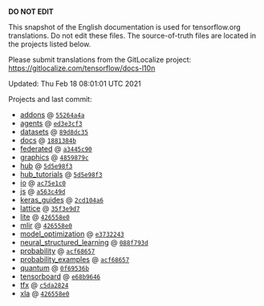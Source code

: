 __DO NOT EDIT__

This snapshot of the English documentation is used for tensorflow.org
translations. Do not edit these files. The source-of-truth files are located in
the projects listed below.

Please submit translations from the GitLocalize project: https://gitlocalize.com/tensorflow/docs-l10n

Updated: Thu Feb 18 08:01:01 UTC 2021

Projects and last commit:

- [addons](https://github.com/tensorflow/addons/tree/master/docs) @ <a href='https://github.com/tensorflow/addons/commit/55264a4afd9644fd8b10ce3161a9ef227f84bbc2'><code>55264a4a</code></a>
- [agents](https://github.com/tensorflow/agents/tree/master/docs) @ <a href='https://github.com/tensorflow/agents/commit/ed3e3cf3b20604f7373689a5486ea0bc2714891b'><code>ed3e3cf3</code></a>
- [datasets](https://github.com/tensorflow/datasets/tree/master/docs) @ <a href='https://github.com/tensorflow/datasets/commit/89d8dc35da3e53645ba1185576a0104482ddbab5'><code>89d8dc35</code></a>
- [docs](https://github.com/tensorflow/docs/tree/master/site/en) @ <a href='https://github.com/tensorflow/docs/commit/1881384b9652731022a3e16b00628aef3bb18c97'><code>1881384b</code></a>
- [federated](https://github.com/tensorflow/federated/tree/master/docs) @ <a href='https://github.com/tensorflow/federated/commit/a3445c90b1722e08d50248e44dbf0093a367418d'><code>a3445c90</code></a>
- [graphics](https://github.com/tensorflow/graphics/tree/master/tensorflow_graphics/g3doc) @ <a href='https://github.com/tensorflow/graphics/commit/4859879cde0a258fb725f7ea2342b4a0b4cc2347'><code>4859879c</code></a>
- [hub](https://github.com/tensorflow/hub/tree/master/docs) @ <a href='https://github.com/tensorflow/hub/commit/5d5e98f39204f504ee3ca2cfcb41126f4268a7d6'><code>5d5e98f3</code></a>
- [hub_tutorials](https://github.com/tensorflow/hub/tree/master/examples/colab) @ <a href='https://github.com/tensorflow/hub/commit/5d5e98f39204f504ee3ca2cfcb41126f4268a7d6'><code>5d5e98f3</code></a>
- [io](https://github.com/tensorflow/io/tree/master/docs) @ <a href='https://github.com/tensorflow/io/commit/ac75e1c0b0c89f5d25db48a3c6218ceeee0c1c6a'><code>ac75e1c0</code></a>
- [js](https://github.com/tensorflow/tfjs-website/tree/master/docs) @ <a href='https://github.com/tensorflow/tfjs-website/commit/a563c49dcb99a0366cd2fd14b066571a89382d88'><code>a563c49d</code></a>
- [keras_guides](https://github.com/tensorflow/docs/tree/snapshot-keras/site/en/guide/keras) @ <a href='https://github.com/tensorflow/docs/commit/2cd104a6d38a07556c0e2125cb4e16c45c8bc332'><code>2cd104a6</code></a>
- [lattice](https://github.com/tensorflow/lattice/tree/master/docs) @ <a href='https://github.com/tensorflow/lattice/commit/35f3e9d7da7f90a700d7a903e1818e82965f245c'><code>35f3e9d7</code></a>
- [lite](https://github.com/tensorflow/tensorflow/tree/master/tensorflow/lite/g3doc) @ <a href='https://github.com/tensorflow/tensorflow/commit/426558e017d0062e9f8e9855242683d055fa3f12'><code>426558e0</code></a>
- [mlir](https://github.com/tensorflow/tensorflow/tree/master/tensorflow/compiler/mlir/g3doc) @ <a href='https://github.com/tensorflow/tensorflow/commit/426558e017d0062e9f8e9855242683d055fa3f12'><code>426558e0</code></a>
- [model_optimization](https://github.com/tensorflow/model-optimization/tree/master/tensorflow_model_optimization/g3doc) @ <a href='https://github.com/tensorflow/model-optimization/commit/e3732243718e5aa2c9da626de621ffcbba2eb4bc'><code>e3732243</code></a>
- [neural_structured_learning](https://github.com/tensorflow/neural-structured-learning/tree/master/g3doc) @ <a href='https://github.com/tensorflow/neural-structured-learning/commit/088f793dde1b611c00b7bb7d10264bdf5e6d92fc'><code>088f793d</code></a>
- [probability](https://github.com/tensorflow/probability/tree/master/tensorflow_probability/g3doc) @ <a href='https://github.com/tensorflow/probability/commit/acf68657bce148de65df5ecf70640a12e637940d'><code>acf68657</code></a>
- [probability_examples](https://github.com/tensorflow/probability/tree/master/tensorflow_probability/examples/jupyter_notebooks) @ <a href='https://github.com/tensorflow/probability/commit/acf68657bce148de65df5ecf70640a12e637940d'><code>acf68657</code></a>
- [quantum](https://github.com/tensorflow/quantum/tree/master/docs) @ <a href='https://github.com/tensorflow/quantum/commit/0f69536b20abb896c17fecc25b5d8a7cd9f67223'><code>0f69536b</code></a>
- [tensorboard](https://github.com/tensorflow/tensorboard/tree/master/docs) @ <a href='https://github.com/tensorflow/tensorboard/commit/e68b9646ce245749fd61cb28818284290581501f'><code>e68b9646</code></a>
- [tfx](https://github.com/tensorflow/tfx/tree/master/docs) @ <a href='https://github.com/tensorflow/tfx/commit/c5da28248799064db2243660810035959c87ac12'><code>c5da2824</code></a>
- [xla](https://github.com/tensorflow/tensorflow/tree/master/tensorflow/compiler/xla/g3doc) @ <a href='https://github.com/tensorflow/tensorflow/commit/426558e017d0062e9f8e9855242683d055fa3f12'><code>426558e0</code></a>

